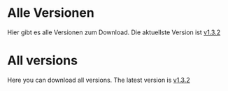 # Alle Versionen
Hier gibt es alle Versionen zum Download. Die aktuellste Version ist [v1.3.2][1]

# All versions
Here you can download all versions. The latest version is [v1.3.2][1]

[1]: https://github.com/fantastic-octo-garbanzo/FNotepad/tree/main/release/v1.3.2
